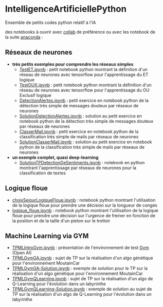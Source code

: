 # IntelligenceArtificiellePython
Ensemble de petits codes python relatif à l'IA

des notebooks à ouvrir avec [collab](https://colab.research.google.com) de préférence ou avec les notebook de la suite [anaconda](https://www.anaconda.com/distribution/) : 

## Réseaux de neurones
- **très petits exemples pour comprendre les réseaux simples**
  - [TestET.ipynb](https://github.com/EmmanuelADAM/IntelligenceArtificiellePython/blob/master/TestET.ipynb)	: petit notebook python montrant la définition d'un réseau de neurones avec tensorflow pour l'apprentissage du ET logique
  - [TestOUX.ipynb](https://github.com/EmmanuelADAM/IntelligenceArtificiellePython/blob/master/TestOUX.ipynb)	: petit notebook python montrant la définition d'un réseau de neurones avec tensorflow pour l'apprentissage du OU Exclusif logique
  - [DetectionAlertes.ipynb](https://github.com/EmmanuelADAM/IntelligenceArtificiellePython/blob/master/DetectionAlertes.ipynb)   :  petit exercice en notebook python de la détection très simple de messages douteux par réseaux de neurones
  - [SolutionDetectionAlertes.ipynb](https://github.com/EmmanuelADAM/IntelligenceArtificiellePython/blob/master/SolutionDetectionAlertes.ipynb)   : solution au petit exercice en notebook python de la détection très simple de messages douteux par réseaux de neurones
  - [ClasserMail.ipynb](https://github.com/EmmanuelADAM/IntelligenceArtificiellePython/blob/master/ClasserMail.ipynb)   :  petit exercice en notebook python de la classification très simple de mails par réseaux de neurones
  - [SolutionClasserMail.ipynb](https://github.com/EmmanuelADAM/IntelligenceArtificiellePython/blob/master/SolutionClasserMail.ipynb)   : solution au petit exercice en notebook python de la classification très simple de mails par réseaux de neurones
- **un exemple complet, quasi deep-learning**
  - [SolutionTPDetectionDeSentiments.ipynb](https://github.com/EmmanuelADAM/IntelligenceArtificiellePython/blob/master/SolutionTPDetectionDeSentiments.ipynb)	: notebook en python montrant l'apprentissage par réseaux de neurones pour la classification de textes

## Logique floue
- [choixSejourLogiqueFloue.ipynb](https://github.com/EmmanuelADAM/IntelligenceArtificiellePython/blob/master/choixSejourLogiqueFloue.ipynb)	: notebook python montrant l'utilisation de la logique floue pour prendre une décision sur la longueur de congés
- [logique_floue.ipynb](https://github.com/EmmanuelADAM/IntelligenceArtificiellePython/blob/master/logique_floue.ipynb) : notebook python montrant l'utilisation de la logique floue pour prendre une décision sur l'urgence de freiner en fonction de la position et de la taille d'un pieton sur le trottoir

## Machine Learning via GYM
- [TPMLIntroGym.ipynb](https://github.com/EmmanuelADAM/IntelligenceArtificiellePython/blob/master/TPMLIntroGym.ipynb) : présentation de l'environnement de test [Gym](https://gym.openai.com) (Open AI)
- [TPMLGymGA.ipynb](https://github.com/EmmanuelADAM/IntelligenceArtificiellePython/blob/master/TPMLGymGA.ipynb) : sujet de TP sur la réalisation d'un algo génétique pour l'environnement MoutainCar 
- [TPMLGymGA-Solution.ipynb](https://github.com/EmmanuelADAM/IntelligenceArtificiellePython/blob/master/TPMLGymGA-Solution.ipynb) : exemple de solution pour le TP sur la réalisation d'un algo génétique pour l'environnement MoutainCar 
- [TPMLGymQLearning.ipynb](https://github.com/EmmanuelADAM/IntelligenceArtificiellePython/blob/master/TPMLGymQLearning.ipynb) : sujet de TP sur la réalisation d'un algo de Q-Learning pour l'évolution dans un labyrinthe
- [TPMLGymQLearning-Solution.ipynb](https://github.com/EmmanuelADAM/IntelligenceArtificiellePython/blob/master/TPMLGymQLearning-Solution.ipynb) : exemple de solution au sujet de TP sur la réalisation d'un algo de Q-Learning pour l'évolution dans un labyrinthe